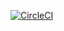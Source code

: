 [![CircleCI](https://circleci.com/gh/melezhikova/ArrayBuffer_1/tree/master.svg?style=svg)](https://circleci.com/gh/melezhikova/ArrayBuffer_1/tree/master)
